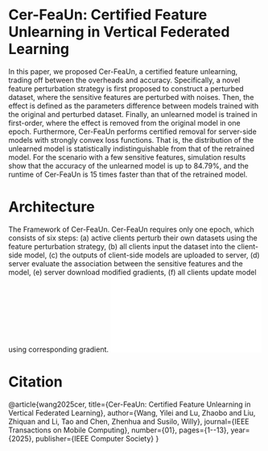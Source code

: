 # Cer-FeaUn: Certified Feature Unlearning in Vertical Federated Learning
In this paper, we proposed Cer-FeaUn, a certified feature unlearning, trading off between the overheads and accuracy. Specifically, a novel feature perturbation strategy is first proposed to construct a perturbed dataset, where the sensitive features are perturbed with noises. Then, the effect is defined as the parameters difference between models trained with the original and perturbed dataset. Finally, an unlearned model is trained in first-order, where the effect is removed from the original model in one epoch. Furthermore, Cer-FeaUn performs certified removal for server-side models with strongly convex loss functions. That is, the distribution of the unlearned model is statistically indistinguishable from that of the retrained model. For the scenario with a few sensitive features, simulation results show that the accuracy of the unlearned model is up to 84.79%, and the runtime of Cer-FeaUn is 15 times faster than that of the retrained model.

# Architecture
The Framework of Cer-FeaUn. Cer-FeaUn requires only one epoch, which consists of six steps: (a) active clients perturb their own datasets using the feature perturbation strategy, (b) all clients input the dataset into the client-side model, (c) the outputs of client-side models are uploaded to server, (d) server evaluate the association between the sensitive features and the model, (e) server download modified gradients, (f) all clients update model using corresponding gradient.
![fram1 (1)](./Cer-FeaUn.pdf)

# Citation
@article{wang2025cer,
  title={Cer-FeaUn: Certified Feature Unlearning in Vertical Federated Learning},
  author={Wang, Yilei and Lu, Zhaobo and Liu, Zhiquan and Li, Tao and Chen, Zhenhua and Susilo, Willy},
  journal={IEEE Transactions on Mobile Computing},
  number={01},
  pages={1--13},
  year={2025},
  publisher={IEEE Computer Society}
}

